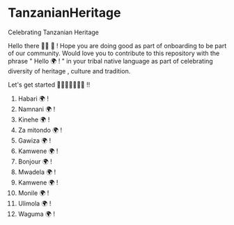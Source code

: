# TanzanianHeritage
Celebrating Tanzanian Heritage

Hello there 👋🏽 🥳 !
Hope you are doing good as part of onboarding to be part of our community. Would love you to contribute to this repository with the phrase " Hello 🌍 ! " in your tribal native language as part of celebrating diversity of heritage , culture and tradition.

Let's get started 👩🏾‍🚀👨🏾‍🚀🚀 !! 

1. Habari 🌍 !
2. Namnani 🌍 !
3. Kinehe 🌍 ! 
4. Za mitondo 🌍 !
5. Gawiza 🌍 !
6. Kamwene 🌍 !
7. Bonjour 🌍 !
8. Mwadela 🌍 !
9. Kamwene 🌍 !
10. Monile  🌍 !
11. Ulimola 🌍 !
12. Waguma 🌍 !

